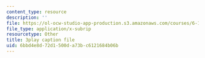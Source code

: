 ```yaml
---
content_type: resource
description: ''
file: https://ol-ocw-studio-app-production.s3.amazonaws.com/courses/6-172-performance-engineering-of-software-systems-fall-2018/6bbd4e8d72d1500da73bc6121684b06b_H-1-X9bkop8.vtt
file_type: application/x-subrip
resourcetype: Other
title: 3play caption file
uid: 6bbd4e8d-72d1-500d-a73b-c6121684b06b
---
```

